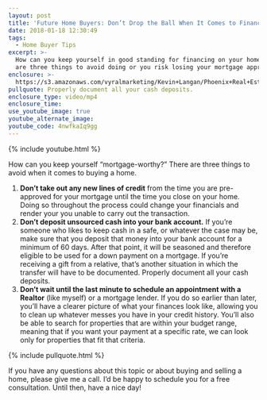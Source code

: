 ```yaml
---
layout: post
title: 'Future Home Buyers: Don’t Drop the Ball When It Comes to Financial Standing'
date: 2018-01-18 12:30:49
tags:
  - Home Buyer Tips
excerpt: >-
  How can you keep yourself in good standing for financing on your home? There
  are three things to avoid doing or you risk losing your mortgage approval.
enclosure: >-
  https://s3.amazonaws.com/vyralmarketing/Kevin+Langan/Phoenix+Real+Estate+Agent+Mortgage+Worthy.mp4
pullquote: Properly document all your cash deposits.
enclosure_type: video/mp4
enclosure_time:
use_youtube_image: true
youtube_alternate_image:
youtube_code: 4nwfkaIq9gg
---
```



{% include youtube.html %}

How can you keep yourself “mortgage-worthy?” There are three things to avoid when it comes to buying a home.

1. **Don’t take out any new lines of credit** from the time you are pre-approved for your mortgage until the time you close on your home. Doing so throughout the process could change your financials and render your you unable to carry out the transaction.
2. **Don’t deposit unsourced cash into your bank account.** If you’re someone who likes to keep cash in a safe, or whatever the case may be, make sure that you deposit that money into your bank account for a minimum of 60 days. After that point, it will be seasoned and therefore eligible to be used for a down payment on a mortgage. If you’re receiving a gift from a relative, that’s another situation in which the transfer will have to be documented. Properly document all your cash deposits.
3. **Don’t wait until the last minute to schedule an appointment with a Realtor** (like myself) or a mortgage lender. If you do so earlier than later, you’ll have a clearer picture of what your finances look like, allowing you to clean up whatever messes you have in your credit history. You’ll also be able to search for properties that are within your budget range, meaning that if you want your payment at a specific rate, we can look only for properties that fit that criteria.

{% include pullquote.html %}

If you have any questions about this topic or about buying and selling a home, please give me a call. I’d be happy to schedule you for a free consultation. Until then, have a nice day!